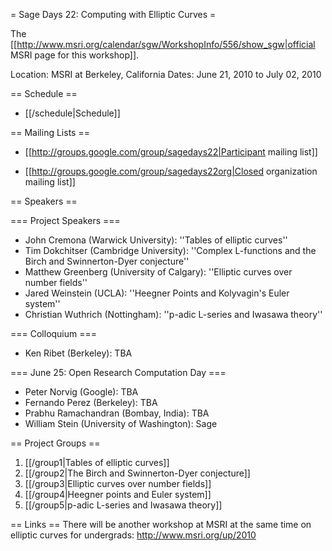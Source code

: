= Sage Days 22: Computing with Elliptic Curves =

The [[http://www.msri.org/calendar/sgw/WorkshopInfo/556/show_sgw|official MSRI page for this workshop]].

Location: MSRI at Berkeley, California
Dates: June 21, 2010 to July 02, 2010

== Schedule ==

   * [[/schedule|Schedule]]

== Mailing Lists ==

   * [[http://groups.google.com/group/sagedays22|Participant mailing list]]

   * [[http://groups.google.com/group/sagedays22org|Closed organization mailing list]]

== Speakers ==

=== Project Speakers ===
   * John Cremona (Warwick University): ''Tables of elliptic curves''
   * Tim Dokchitser (Cambridge University): ''Complex L-functions and the Birch and Swinnerton-Dyer conjecture''
   * Matthew Greenberg (University of Calgary): ''Elliptic curves over number fields''
   * Jared Weinstein (UCLA): ''Heegner Points and Kolyvagin's Euler system''
   * Christian Wuthrich (Nottingham): ''p-adic L-series and Iwasawa theory''

=== Colloquium ===
   * Ken Ribet (Berkeley): TBA

=== June 25: Open Research Computation Day ===
   * Peter Norvig (Google): TBA
   * Fernando Perez (Berkeley): TBA
   * Prabhu Ramachandran (Bombay, India): TBA
   * William Stein (University of Washington): Sage

== Project Groups ==

 1. [[/group1|Tables of elliptic curves]]
 1. [[/group2|The Birch and Swinnerton-Dyer conjecture]]
 1. [[/group3|Elliptic curves over number fields]]
 1. [[/group4|Heegner points and Euler system]]
 1. [[/group5|p-adic L-series and Iwasawa theory]]


== Links ==
   There will be another workshop at MSRI at the same time on elliptic curves for undergrads: http://www.msri.org/up/2010
